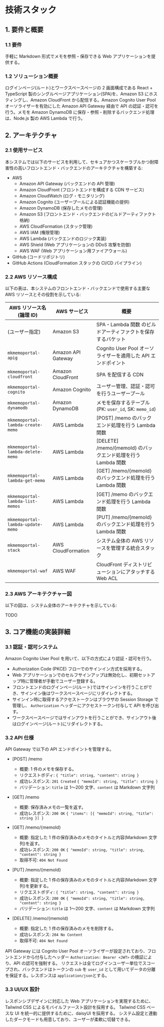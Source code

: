 # 技術スタック

## 1. 要件と概要

### 1.1 要件

手軽に Markdown 形式でメモを参照・保存できる Web アプリケーションを提供する。

### 1.2 ソリューション概要

ログインページ(ルート)とワークスペースページの 2 画面構成である React + TypeScript 製のシングルページアプリケーション(SPA)を、Amazon S3 にホスティングし、Amazon CloudFront から配信する。Amazon Cognito User Pool オーソライザーを有効にした Amazon API Gateway 経由で API の認証・認可を行う。メモを Amazon DynamoDB に保存・参照・削除するバックエンド処理は、Node.js 製の AWS Lambda で行う。

## 2. アーキテクチャ

### 2.1 使用サービス

本システムでは以下のサービスを利用して、セキュアかつスケーラブルかつ耐障害性の高いフロントエンド・バックエンドのアーキテクチャを構築する:

- AWS
  - Amazon API Gateway (バックエンドの API 管理)
  - Amazon CloudFront (フロントエンドを構成する CDN サービス)
  - Amazon CloudWatch (ログ・モニタリング)
  - Amazon Cognito (ユーザープールによる認証機能の提供)
  - Amazon DynamoDB (保存したメモの管理)
  - Amazon S3 (フロントエンド・バックエンドのビルドアーティファクト格納)
  - AWS CloudFormation (スタック管理)
  - AWS IAM (権限管理)
  - AWS Lambda (バックエンドのロジック実装)
  - AWS Shield (Web アプリケーションの DDoS 攻撃を防御)
  - AWS WAF (Web アプリケーション用ファイアウォール)
- GitHub (コードリポジトリ)
- GitHub Actions (CloudFormation スタックの CI/CD パイプライン)

### 2.2 AWS リソース構成

以下の表は、本システムのフロントエンド・バックエンドで使用する主要な AWS リソースとその役割を示している:

| AWS リソース名 (論理 ID)          | AWS サービス       | 概要                                                           |
| --------------------------------- | ------------------ | -------------------------------------------------------------- |
| (ユーザー指定)                    | Amazon S3          | SPA・Lambda 関数 のビルドアーティファクトを保存するバケット    |
| `mkmemoportal-apig`               | Amazon API Gateway | Cognito User Pool オーソライザーを適用した API エンドポイント  |
| `mkmemoportal-cloudfront`         | Amazon CloudFront  | SPA を配信する CDN                                             |
| `mkmemoportal-cognito`            | Amazon Cognito     | ユーザー管理、認証・認可を行うユーザープール                   |
| `mkmemoportal-dynamodb`           | Amazon DynamoDB    | メモを保存するテーブル (PK: `user_id`, SK: `memo_id`)          |
| `mkmemoportal-lambda-create-memo` | AWS Lambda         | \[POST\] /memo のバックエンド処理を行う Lambda 関数            |
| `mkmemoportal-lambda-delete-memo` | AWS Lambda         | \[DELETE\] /memo/{memoId} のバックエンド処理を行う Lambda 関数 |
| `mkmemoportal-lambda-get-memo`    | AWS Lambda         | \[GET\] /memo/{memoId} のバックエンド処理を行う Lambda 関数    |
| `mkmemoportal-lambda-list-memos`  | AWS Lambda         | \[GET\] /memo のバックエンド処理を行う Lambda 関数             |
| `mkmemoportal-lambda-update-memo` | AWS Lambda         | \[PUT\] /memo/{memoId} のバックエンド処理を行う Lambda 関数    |
| `mkmemoportal-stack`              | AWS CloudFormation | システム全体の AWS リソースを管理する統合スタック              |
| `mkmemoportal-waf`                | AWS WAF            | CloudFront ディストリビューションにアタッチする Web ACL        |

### 2.3 AWS アーキテクチャー図

以下の図は、システム全体のアーキテクチャを示している:

TODO

## 3. コア機能の実装詳細

### 3.1 認証・認可システム

Amazon Cognito User Pool を用いて、以下の方式により認証・認可を行う。

- Authorization Code (PKCE) フローでのサインイン方式を採用する。
- Web アプリケーションでのセルフサインアップは無効化し、初期セットアップ時に管理者が手動でユーザー登録する。
- フロントエンドのログインページ(ルート)ではサインインを行うことができ、サインイン後はワークスペースページにリダイレクトする。
- サインイン時に取得するアクセストークンはブラウザの Session Storage で管理し、 `Authorization` ヘッダーにアクセストークン付与して API を呼び出す。
- ワークスペースページではサインアウトを行うことができ、サインアウト後はログインページ(ルート)にリダイレクトする。

### 3.2 API 仕様

API Gateway で以下の API エンドポイントを管理する。

- [POST] /memo

  - 概要: 1 件のメモを保存する。
  - リクエストボディ: `{ "title": string, "content": string }`
  - 成功レスポンス: `201 Created` `{ "memoId": string, "title": string }`
  - バリデーション: `title` は 1〜200 文字、`content` は Markdown 文字列

- [GET] /memo

  - 概要: 保存済みメモの一覧を返す。
  - 成功レスポンス: `200 OK` `{ "items": [{ "memoId": string, "title": string }] }`

- [GET] /memo/{memoId}

  - 概要: 指定した 1 件の保存済みのメモのタイトルと内容(Markdown 文字列)を返す。
  - 成功レスポンス: `200 OK` `{ "memoId": string, "title": string, "content": string }`
  - 取得不可: `404 Not Found`

- [PUT] /memo/{memoId}

  - 概要: 指定した 1 件の保存済みのメモのタイトルと内容(Markdown 文字列)を更新する。
  - リクエストボディ: `{ "title": string, "content": string }`
  - 成功レスポンス: `200 OK` `{ "memoId": string, "title": string, "content": string }`
  - バリデーション: `title` は 1〜200 文字、`content` は Markdown 文字列

- [DELETE] /memo/{memoId}
  - 概要: 指定した 1 件の保存済みのメモを削除する。
  - 成功レスポンス: `204 No Content`
  - 取得不可: `404 Not Found`

API Gateway には Cognito User Pool オーソライザーが設定されており、フロントエンドから付与したヘッダー `Authorization: Bearer <JWT>` の検証により、API の認可を強制する。
リクエストは全てログインユーザー単位でスコープされ、バックエンドはトークンの `sub` を `user_id` として用いてデータの分離を保証する。レスポンスは `application/json`とする。

### 3.3 UI/UX 設計

レスポンシブデザインに対応した Web アプリケーションを実現するために、Tailwind CSS によるモバイルファースト設計を採用する。
Tailwind CSS ベースな UI を統一的に提供するために、daisyUI を採用する。
システム設定と連動したダークモードも用意しており、ユーザーが柔軟に切替できる。
